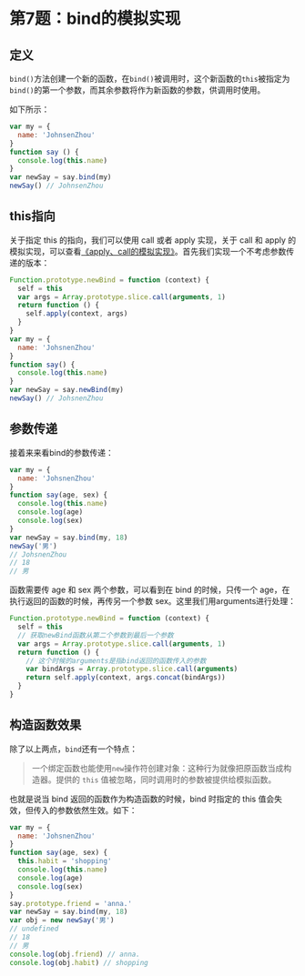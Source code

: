 # 第7题：bind的模拟实现

## 定义

`bind()`方法创建一个新的函数，在`bind()`被调用时，这个新函数的`this`被指定为`bind()`的第一个参数，而其余参数将作为新函数的参数，供调用时使用。

如下所示：

```js
var my = {
  name: 'JohnsenZhou'
}
function say () {
  console.log(this.name)
}
var newSay = say.bind(my)
newSay() // JohnsenZhou
```

## this指向

关于指定 this 的指向，我们可以使用 call 或者 apply 实现，关于 call 和 apply 的模拟实现，可以查看[《apply、call的模拟实现》](./6.md)。首先我们实现一个不考虑参数传递的版本：

```js
Function.prototype.newBind = function (context) {
  self = this
  var args = Array.prototype.slice.call(arguments, 1)
  return function () {
    self.apply(context, args)
  }
}
var my = {
  name: 'JohsnenZhou'
}
function say() {
  console.log(this.name)
}
var newSay = say.newBind(my)
newSay() // JohsnenZhou
```

## 参数传递

接着来来看bind的参数传递：

```js
var my = {
  name: 'JohsnenZhou'
}
function say(age, sex) {
  console.log(this.name)
  console.log(age)
  console.log(sex)
}
var newSay = say.bind(my, 18)
newSay('男')
// JohsnenZhou
// 18
// 男
```

函数需要传 age 和 sex 两个参数，可以看到在 bind 的时候，只传一个 age，在执行返回的函数的时候，再传另一个参数 sex。这里我们用arguments进行处理：

```js
Function.prototype.newBind = function (context) {
  self = this
  // 获取newBind函数从第二个参数到最后一个参数
  var args = Array.prototype.slice.call(arguments, 1)
  return function () {
    // 这个时候的arguments是指bind返回的函数传入的参数
    var bindArgs = Array.prototype.slice.call(arguments)
    return self.apply(context, args.concat(bindArgs))
  }
}
```

## 构造函数效果

除了以上两点，`bind`还有一个特点：

> 一个绑定函数也能使用`new`操作符创建对象：这种行为就像把原函数当成构造器。提供的 `this` 值被忽略，同时调用时的参数被提供给模拟函数。

也就是说当 bind 返回的函数作为构造函数的时候，bind 时指定的 this 值会失效，但传入的参数依然生效。如下：

```js
var my = {
  name: 'JohsnenZhou'
}
function say(age, sex) {
  this.habit = 'shopping'
  console.log(this.name)
  console.log(age)
  console.log(sex)
}
say.prototype.friend = 'anna.'
var newSay = say.bind(my, 18)
var obj = new newSay('男')
// undefined
// 18
// 男
console.log(obj.friend) // anna.
console.log(obj.habit) // shopping
```
